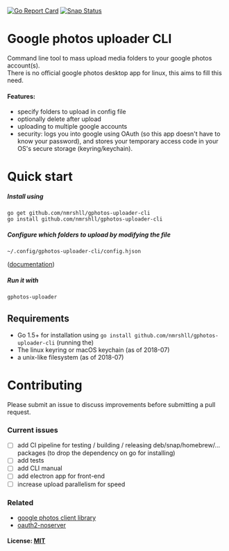 [![Go Report Card](https://goreportcard.com/badge/github.com/nmrshll/gphotos-uploader-cli)](https://goreportcard.com/report/github.com/nmrshll/gphotos-uploader-cli)
[![Snap Status](https://build.snapcraft.io/badge/nmrshll/gphotos-uploader-cli.svg)](https://build.snapcraft.io/user/nmrshll/gphotos-uploader-cli)

# Google photos uploader CLI
Command line tool to mass upload media folders to your google photos account(s).    
There is no official google photos desktop app for linux, this aims to fill this need.    
#### Features:
- specify folders to upload in config file
- optionally delete after upload
- uploading to multiple google accounts
- security: logs you into google using OAuth (so this app doesn't have to know your password), and stores your temporary access code in your OS's secure storage (keyring/keychain).

# Quick start
##### Install using     
```
go get github.com/nmrshll/gphotos-uploader-cli
go install github.com/nmrshll/gphotos-uploader-cli
```    
##### Configure which folders to upload by modifying the file 
```
~/.config/gphotos-uploader-cli/config.hjson
```
([documentation](./docs/configuration.md))    
##### Run it with 
```
gphotos-uploader
```    

## Requirements
- Go 1.5+ for installation using `go install github.com/nmrshll/gphotos-uploader-cli` (running the)
- The linux keyring or macOS keychain (as of 2018-07)
- a unix-like filesystem (as of 2018-07)

# Contributing
Please submit an issue to discuss improvements before submitting a pull request.    

### Current issues
- [ ] add CI pipeline for testing / building / releasing deb/snap/homebrew/... packages (to drop the dependency on go for installing)
- [ ] add tests
- [ ] add CLI manual
- [ ] add electron app for front-end
- [ ] increase upload parallelism for speed

### Related
- [google photos client library](github.com/nmrshll/google-photos-api-client-go)
- [oauth2-noserver](github.com/nmrshll/oauth2ns)


#### License: [MIT](./.docs/LICENSE)
